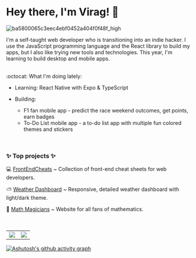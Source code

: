 # Hey there, I'm Virag! 🌸

![ba5800065c3eec4ebf0452a404f0f48f_high](https://github.com/user-attachments/assets/f9673be2-1132-4581-a575-78af5f54fdce)


I'm a self-taught web developer who is transitioning into an indie hacker.
I use the JavaScript programming language and the React library to build my apps, but I also like trying new tools and technologies.
This year, I'm learning to build desktop and mobile apps.
<br>
<br>

:octocat: What I'm doing lately:

- Learning: React Native with Expo & TypeScript

- Building:

  - F1 fan mobile app - predict the race weekend outcomes, get points, earn badges
  - To-Do List mobile app - a to-do list app with multiple fun colored themes and stickers

<br>
<h3> ✨ Top projects ✨ </h3>

 💻 [FrontEndCheats](https://frontendcheats.com/) ~ Collection of front-end cheat sheets for web developers.
   
 ⛅ [Weather Dashboard](https://virag-ky-weather-dashboard.netlify.app/) ~ Responsive, detailed weather dashboard with light/dark theme.
 
 📐 [Math Magicians](https://virag-ky-math-magicians.netlify.app/) ~ Website for all fans of mathematics.
<br>
<br>
<br>
<div><table><tr><td width="50%"><img src="https://github-readme-stats.vercel.app/api?username=virag-ky&show_icons=true&theme=cobalt"></td><td width="50%"><img src="https://github-readme-streak-stats-eight.vercel.app?user=virag-ky&theme=cobalt&fire=FF74B8&background=193549&currStreakNum=FF74B8"></td></tr></table></div>


[![Ashutosh's github activity graph](https://github-readme-activity-graph.vercel.app/graph?username=virag-ky&bg_color=193549&color=75eeb2&line=c576c1&point=0480ee&area=true&hide_border=false)](https://github.com/ashutosh00710/github-readme-activity-graph)

